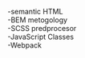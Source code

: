 -semantic HTML </br>
-BEM metogology </br>
-SCSS predprocesor </br>
-JavaScript Classes </br>
-Webpack </br>
